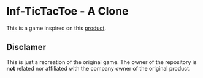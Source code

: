 # Inf-TicTacToe - A Clone

This is a game inspired on this [product](https://www.lo10m.com/products/giiker-tic-tac-toe-bolt-best-family-game-for-6-99yrs).

## Disclamer

This is just a recreation of the original game.
The owner of the repository is **not** related nor affiliated with the company owner of the original product.